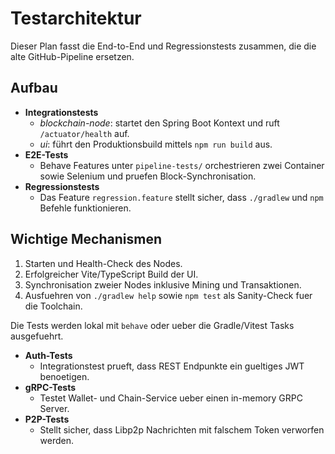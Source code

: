# Testarchitektur

Dieser Plan fasst die End-to-End und Regressionstests zusammen, die die alte GitHub-Pipeline ersetzen.

## Aufbau
- **Integrationstests**
  - *blockchain-node*: startet den Spring Boot Kontext und ruft `/actuator/health` auf.
  - *ui*: führt den Produktionsbuild mittels `npm run build` aus.
- **E2E-Tests**
  - Behave Features unter `pipeline-tests/` orchestrieren zwei Container sowie Selenium und pruefen Block-Synchronisation.
- **Regressionstests**
  - Das Feature `regression.feature` stellt sicher, dass `./gradlew` und `npm` Befehle funktionieren.

## Wichtige Mechanismen
1. Starten und Health-Check des Nodes.
2. Erfolgreicher Vite/TypeScript Build der UI.
3. Synchronisation zweier Nodes inklusive Mining und Transaktionen.
4. Ausfuehren von `./gradlew help` sowie `npm test` als Sanity-Check fuer die Toolchain.

Die Tests werden lokal mit `behave` oder ueber die Gradle/Vitest Tasks ausgefuehrt.
- **Auth-Tests**
  - Integrationstest prueft, dass REST Endpunkte ein gueltiges JWT benoetigen.
- **gRPC-Tests**
  - Testet Wallet- und Chain-Service ueber einen in-memory GRPC Server.
- **P2P-Tests**
  - Stellt sicher, dass Libp2p Nachrichten mit falschem Token verworfen werden.
